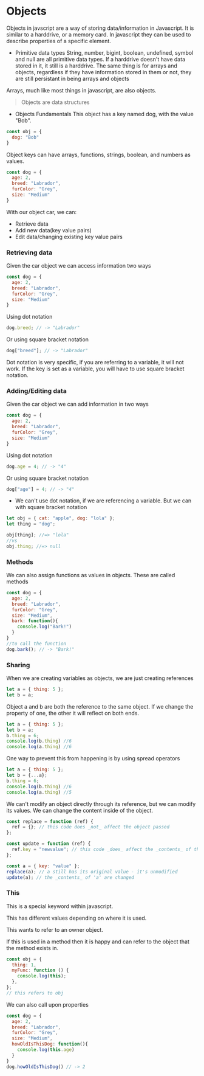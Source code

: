 # Objects
Objects in javscript are a way of storing data/information in Javascript. It is similar to a harddrive, or a memory card. In javascript they can be used to describe properties of a specific element.

- Primitive data types
String, number, bigint, boolean, undefined, symbol and null are all primitive data types.
If a harddrive doesn't have data stored in it, it still is a harddrive.
The same thing is for arrays and objects, regardless if they have information stored in them or not, they are still persistant in being arrays and objects

Arrays, much like most things in javascript, are also objects.
> Objects are data structures

- Objects Fundamentals
This object has a key named dog, with the value "Bob".
```javascript
const obj = {
  dog: "Bob"
}
```

Object keys can have arrays, functions, strings, boolean, and numbers as values.
```javascript
const dog = {
  age: 2,
  breed: "Labrador",
  furColor: "Grey",
  size: "Medium"
}
```

With our object car, we can:
* Retrieve data
* Add new data(key value pairs)
* Edit data/changing existing key value pairs

### Retrieving data

Given the car object we can access information two ways
```javascript
const dog = {
  age: 2,
  breed: "Labrador",
  furColor: "Grey",
  size: "Medium"
}
```
Using dot notation

```javascript
dog.breed; // -> "Labrador"
```
Or using square bracket notation

```javascript
dog["breed"]; // -> "Labrador"
```

Dot notation is very specific, if you are referring to a variable, it will not work. If the key is set as a variable, you will have to use square bracket notation.

### Adding/Editing data

Given the car object we can add information in two ways
```javascript
const dog = {
  age: 2,
  breed: "Labrador",
  furColor: "Grey",
  size: "Medium"
}
```
Using dot notation

```javascript
dog.age = 4; // -> "4"
```
Or using square bracket notation

```javascript
dog["age"] = 4; // -> "4"
```

- We can't use dot notation, if we are referencing a variable. But we can with square bracket notation
```javascript
let obj = { cat: "apple", dog: "lola" };
let thing = "dog";

obj[thing]; //=> "lola"
//vs
obj.thing; //=> null
```

### Methods
We can also assign functions as values in objects. These are called methods
```javascript
const dog = {
  age: 2,
  breed: "Labrador",
  furColor: "Grey",
  size: "Medium",
  bark: function(){
    console.log("Bark!")
  }
}
//to call the function
dog.bark(); // -> "Bark!"
```
### Sharing
When we are creating variables as objects, we are just creating references
```javascript
let a = { thing: 5 };
let b = a;
```
Object a and b are both the reference to the same object. If we change the property of one, the other it will reflect on both ends.
```javascript
let a = { thing: 5 };
let b = a;
b.thing = 6;
console.log(b.thing) //6
console.log(a.thing) //6
```

One way to prevent this from happening is by using spread operators
```javascript
let a = { thing: 5 };
let b = {...a};
b.thing = 6;
console.log(b.thing) //6
console.log(a.thing) //5
```

We can't modify an object directly through its reference, but we can modify its values. We can change the content inside of the object.
```javascript
const replace = function (ref) {
  ref = {}; // this code does _not_ affect the object passed
};

const update = function (ref) {
  ref.key = "newvalue"; // this code _does_ affect the _contents_ of the object
};

const a = { key: "value" };
replace(a); // a still has its original value - it's unmodified
update(a); // the _contents_ of 'a' are changed
```
### This
This is a special keyword within javascript.

This has different values depending on where it is used.

This wants to refer to an owner object.

If this is used in a method then it is happy and can refer to the object that the method exists in.
```javascript
const obj = {
  thing: 1,
  myFunc: function () {
    console.log(this);
  },
};
// this refers to obj
```
We can also call upon properties

```javascript
const dog = {
  age: 2,
  breed: "Labrador",
  furColor: "Grey",
  size: "Medium",
  howOldIsThisDog: function(){
    console.log(this.age)
  }
}
dog.howOldIsThisDog() // -> 2
```